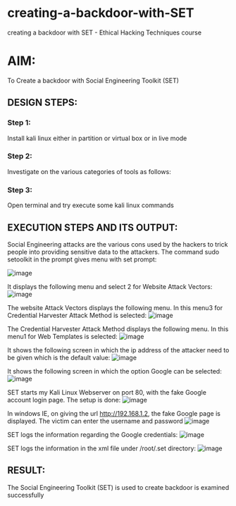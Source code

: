 # creating-a-backdoor-with-SET
creating a backdoor with SET - Ethical Hacking Techniques course

# AIM:
To Create a backdoor with Social Engineering Toolkit (SET)

## DESIGN STEPS:

### Step 1:

Install kali linux either in partition or virtual box or in live mode


### Step 2:

Investigate on the various categories of tools as follows:

### Step 3:

Open terminal and try execute some kali linux commands

## EXECUTION STEPS AND ITS OUTPUT:
Social Engineering attacks are the various cons used by the hackers to trick people into providing sensitive data to the attackers. 
The command sudo setoolkit in the prompt gives menu with set prompt:

![image](https://github.com/user-attachments/assets/b3baad1a-11de-49e8-99c0-1bb9ff3a7940)

 It displays the following menu and select 2 for Website Attack Vectors:
 ![image](https://github.com/user-attachments/assets/ac9c5592-bf19-4a93-868f-aefa85ba8d69)
 
 The website Attack Vectors displays the following menu. In this menu3 for Credential Harvester Attack Method is selected:
![image](https://github.com/user-attachments/assets/a31420c0-6e16-446d-b6da-7ad7789034f2)

The Credential Harvester Attack Method displays the following menu. In this menu1 for Web Templates is selected:
![image](https://github.com/user-attachments/assets/cc20b877-12c8-42a3-a802-d919043336e7)

It shows the following screen in which the ip address of the attacker need to be given which is the default value: 
![image](https://github.com/user-attachments/assets/f6314e0b-3256-49a7-98a1-f1a9d39820bf)

It shows the following screen in which the option Google can be selected:
![image](https://github.com/user-attachments/assets/5a2d64a8-56e4-4f58-88fe-8f9e5a568b81)

SET starts my Kali Linux Webserver on port 80, with the fake Google account login page. The setup is done:
![image](https://github.com/user-attachments/assets/238e9e69-5ee4-437f-a9c0-1d5dc07470de)

In windows IE, on giving the url http://192.168.1.2, the fake Google page is displayed. The victim can enter the username and password
![image](https://github.com/user-attachments/assets/e632908b-bfdd-4391-8b94-518dca7047f9)

SET logs the information regarding the Google credentials:
![image](https://github.com/user-attachments/assets/2b8a0ded-5a36-4fe5-8ee2-47ebcdbef4de)

SET logs the information in the xml file under /root/.set directory:
![image](https://github.com/user-attachments/assets/bbdf3e3e-74ae-44f3-b868-9b5b9a85ebb7)

## RESULT:
The Social Engineering Toolkit (SET) is used to create backdoor is  examined successfully
